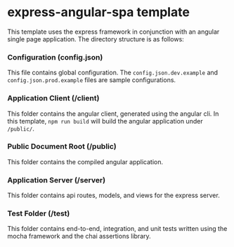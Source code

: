 # express-angular-spa template

This template uses the express framework in conjunction with an angular single page application. The directory structure is as follows:

### Configuration (config.json)

This file contains global configuration. The `config.json.dev.example` and `config.json.prod.example` files are sample configurations.


### Application Client (/client)

This folder contains the angular client, generated using the angular cli. In this template, `npm run build` will build the angular application under `/public/`.


### Public Document Root (/public)

This folder contains the compiled angular application.


### Application Server (/server)

This folder contains api routes, models, and views for the express server.


### Test Folder (/test)

This folder contains end-to-end, integration, and unit tests written using the mocha framework and the chai assertions library.
